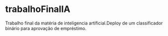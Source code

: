 # trabalhoFinalIA
Trabalho final da matéria de inteligencia artificial.Deploy de um classificador binário para aprovação de empréstimo.
